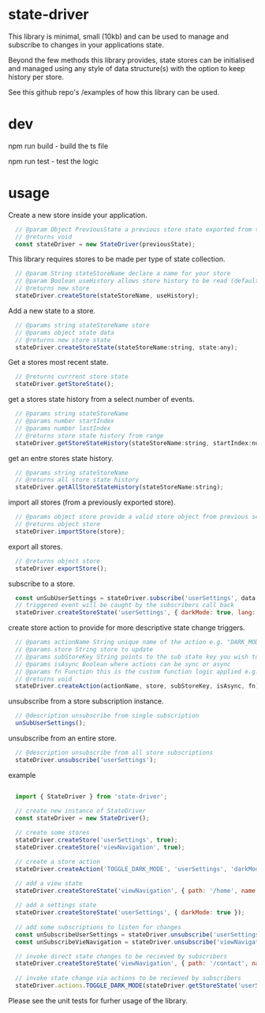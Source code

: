 # state-driver

This library is minimal, small (10kb) and can be used to manage and subscribe to changes in your applications state.

Beyond the few methods this library provides, state stores can be initialised and managed using any 
style of data structure(s) with the option to keep history per store.

See this github repo's /examples of how this library can be used.

# dev

npm run build - build the ts file

npm run test  - test the logic

# usage

Create a new store inside your application.

````javascript
  // @param Object PreviousState a previous store state exported from the store.
  // @returns void
  const stateDriver = new StateDriver(previousState);
````

This library requires stores to be made per type of state collection.

````javascript
  // @param String stateStoreName declare a name for your store
  // @param Boolean useHistory allows store history to be read (default is false)
  // @returns new store
  stateDriver.createStore(stateStoreName, useHistory);
````

Add a new state to a store.

````javascript 
  // @params string stateStoreName store
  // @params object state data 
  // @returns new store state
  stateDriver.createStoreState(stateStoreName:string, state:any);
````

Get a stores most recent state.

````javascript 
  // @returns currrent store state
  stateDriver.getStoreState();
````

get a stores state history from a select number of events.

````javascript 
  // @params string stateStoreName
  // @params number startIndex
  // @params number lastIndex
  // @returns store state history from range
  stateDriver.getStoreStateHistory(stateStoreName:string, startIndex:number, lastIndex:number);
````

get an entre stores state history.

````javascript 
  // @params string stateStoreName
  // @returns all store state history
  stateDriver.getAllStoreStateHistory(stateStoreName:string);
````

import all stores (from a previously exported store).

````javascript 
  // @params object store provide a valid store object from previous session
  // @returns object store
  stateDriver.importStore(store);
````

export all stores.

````javascript 
  // @returns object store
  stateDriver.exportStore();
````

subscribe to a store.

````javascript 
  const unSubUserSettings = stateDriver.subscribe('userSettings', data => console.log('darkMode has been set', data));
  // triggered event will be caught by the subscribers call back
  stateDriver.createStoreState('userSettings', { darkMode: true, lang: 'en-us' });
````

create store action to provide for more descriptive state change triggers.

````javascript 
  // @params actionName String unique name of the action e.g. "DARK_MODE_TOGGLE"
  // @params store String store to update
  // @params subStoreKey String points to the sub state key you wish to update e.g. store['darkMode']
  // @params isAsync Boolean where actions can be sync or async
  // @params fn Function this is the custom function logic applied e.g. function(s) { return !s } will reverse a booleans the state
  // @returns void
  stateDriver.createAction(actionName, store, subStoreKey, isAsync, fn);
````

unsubscribe from a store subscription instance.

````javascript
  // @description unsubscribe from single subscription
  unSubUserSettings();
````

unsubscribe from an entire store.

````javascript 
  // @description unsubscribe from all store subscriptions
  stateDriver.unsubscribe('userSettings');
````

example

````javascript

  import { StateDriver } from 'state-driver';

  // create new instance of StateDriver
  const stateDriver = new StateDriver();
  
  // create some stores
  stateDriver.createStore('userSettings', true);
  stateDriver.createStore('viewNavigation', true);

  // create a store action
  stateDriver.createAction('TOGGLE_DARK_MODE', 'userSettings', 'darkMode', false, function(s) { return !s });

  // add a view state
  stateDriver.createStoreState('viewNavigation', { path: '/home', name: 'home' });
  
  // add a settings state
  stateDriver.createStoreState('userSettings', { darkMode: true });
  
  // add some subscriptions to listen for changes
  const unSubscribeUserSettings = stateDriver.unsubscribe('userSettings', data => { /* do something with data */ });
  const unSubscribeVieNavigation = stateDriver.unsubscribe('viewNavigation', data => { /* do something with data */ }););

  // invoke direct state changes to be recieved by subscribers
  stateDriver.createStoreState('viewNavigation', { path: '/contact', name: 'contact' });
  
  // invoke state change via actions to be recieved by subscribers
  stateDriver.actions.TOGGLE_DARK_MODE(stateDriver.getStoreState('userSettings').darkMode);

````

Please see the unit tests for furher usage of the library.






